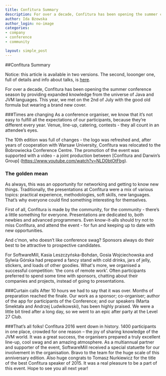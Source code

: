 ```yaml
---
title: Confitura Summary
description: For over a decade, Confitura has been opening the summer conference season by providing expanded knowledge from the universe of Java and JVM languages.
author: Ida Bzowska
author_login: no-image
categories:
- company
- conference
- community

layout: simple_post
---
```


##Confitura Summary

Notice: this article is available in two versions. The second, looonger one, full of details and info about talks, is [here](http://softwaremill.com/downloads/ConfituraSummary.pdf).

For over a decade, Confitura has been opening the summer conference season by providing expanded knowledge from the universe of Java and JVM languages. This year, we met on the 2nd of July with the good old formula but wearing a brand new cover.

###Times are changing
As a conference organiser, we know that it’s not easy to fulfill all the expectations of our participants, because they’re different every year. Venue, line-up, catering, contests - they all count in an attendee’s eyes.

The 10th edition was full of changes - the logo was refreshed and, after years of cooperation with Warsaw University, Confitura was relocated to the Bobrowiecka Conference Centre. The promotion of the event was supported with a video - a joint production between [Confitura and Darwin’s Group] (https://www.youtube.com/watch?v=NLD0btOtFbg). 

### The golden mean
As always, this was an opportunity for networking and getting to know new things. Traditionally, the presentations at Confitura were a mix of various topics: practical experience, methodologies, soft skills, new languages. That’s why everyone could find something interesting for themselves.

First of all, Confitura is made by the community, for the community - there’s a little something for everyone. Presentations are dedicated to, both newbies and advanced programmers. Even know-it-alls should try not to miss Confitura, and attend the event - for fun and keeping up to date with new opportunities. 

And c’mon, who doesn’t like conference swag? Sponsors always do their best to be attractive to prospective candidates.

For SoftwareMill, Kasia Leszczyńska-Bohdan, Gosia Wojciechowska and Sylwia Górska had prepared a fancy stand with cold drinks, jars of jelly, stickers, and loads of other goodies. What's more, we organised a successful competition: ‘the cons of remote work’. Often participants preferred to spend some time with sponsors, chatting about their companies and projects, instead of going to presentations.

###Curtain calls
After 10 hours we had to say that it was over. Months of preparation reached the finale. Our work as a sponsor; co-organiser; author of the app for participants of the Conference; and our speakers (Marta Smektała and Andrzej Ludwikowski), has been highly praised. We were a little bit tired after a long day, so we went to an epic after party at the Level 27 Club.

###That’s all folks!
Confitura 2016 went down in history. 1400 participants in one place, crowded for one reason – the joy of sharing knowledge of the JVM world. It was a great success, the organisers prepared a truly excellent line-up, cool swag and an amazing atmosphere. As a multiannual partner and supporter of the event, SoftwareMill received a special statuette for our involvement in the organisation. Bravo to the team for the huge scale of this anniversary edition. Also huge congrats to Tomasz Nurkiewicz for the title of the best Confitura speaker of 2015. It was a real pleasure to be a part of this event. Hope to see you all next year!
